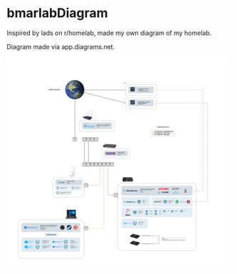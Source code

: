 # bmarlabDiagram
Inspired by lads on r/homelab, made my own diagram of my homelab.

Diagram made via app.diagrams.net.

<img src="./bmarlab.drawio.png">
